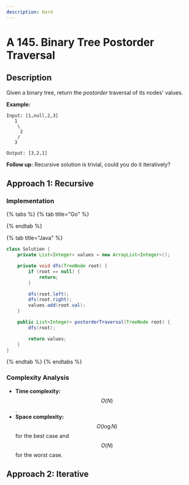 ```yaml
---
description: Hard
---
```


# A 145. Binary Tree Postorder Traversal

## Description

Given a binary tree, return the _postorder_ traversal of its nodes' values.

**Example:**

```text
Input: [1,null,2,3]
   1
    \
     2
    /
   3

Output: [3,2,1]
```

**Follow up:** Recursive solution is trivial, could you do it iteratively?

## Approach 1: Recursive

### Implementation

{% tabs %}
{% tab title="Go" %}

{% endtab %}

{% tab title="Java" %}
```java
class Solution {
    private List<Integer> values = new ArrayList<Integer>();

    private void dfs(TreeNode root) {
        if (root == null) {
            return;
        }

        dfs(root.left);
        dfs(root.right);
        values.add(root.val);
    }

    public List<Integer> postorderTraversal(TreeNode root) {
        dfs(root);

        return values;
    }
}
```
{% endtab %}
{% endtabs %}

### Complexity Analysis

* **Time complexity:** $$O(N)$$.
* **Space complexity:** $$O(\log{N})$$ for the best case and $$O(N)$$ for the worst case.

## Approach 2: Iterative

